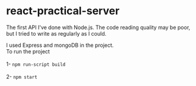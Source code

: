 # react-practical-server

The first API I've done with Node.js. The code reading quality may be poor, but I tried to write as regularly as I could.

I used Express and mongoDB in the project.
 <br>
To run the project <br> <br>
1- `npm run-script build` <br> <br>
2- `npm start`
